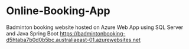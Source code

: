 # Online-Booking-App
Badminton booking website hosted on Azure Web App using SQL Server and Java Spring Boot
https://badmintonbooking-d5htaba7b0d0b5bc.australiaeast-01.azurewebsites.net
